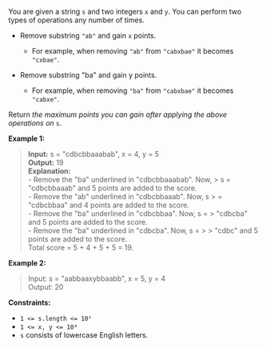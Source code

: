You are given a string `s` and two integers `x` and `y`. You can perform two types of operations any number of times.

- Remove substring `"ab"` and gain `x` points.

    - For example, when removing `"ab"` from `"cabxbae"` it becomes `"cxbae"`.
- Remove substring "ba" and gain y points.

    - For example, when removing `"ba"` from `"cabxbae"` it becomes `"cabxe"`.

Return *the maximum points you can gain after applying the above operations on* `s`.

 

**Example 1:**

> **Input:** s = "cdbcbbaaabab", x = 4, y = 5  
> **Output:** 19  
> **Explanation:**   
> \- Remove the "ba" underlined in "cdbcbbaaabab". Now, > s = "cdbcbbaaab" and 5 points are added to the score.   
> \- Remove the "ab" underlined in "cdbcbbaaab". Now, s > = "cdbcbbaa" and 4 points are added to the score.   
> \- Remove the "ba" underlined in "cdbcbbaa". Now, s = > "cdbcba" and 5 points are added to the score.   
> \- Remove the "ba" underlined in "cdbcba". Now, s = > > "cdbc" and 5 points are added to the score.   
> Total score = 5 + 4 + 5 + 5 = 19.

**Example 2:**

> Input: s = "aabbaaxybbaabb", x = 5, y = 4   
> Output: 20
 

**Constraints:**

- `1 <= s.length <= 10⁵`
- `1 <= x, y <= 10⁴`
- `s` consists of lowercase English letters.